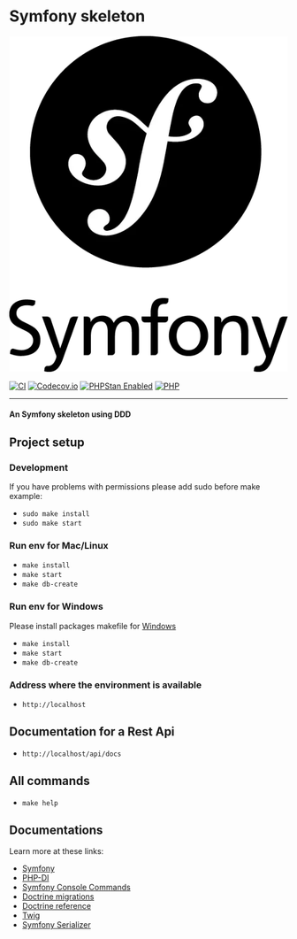 
# Symfony skeleton

![Symfony](symfony.webp)

[![CI](https://github.com/MrHDOLEK/symfony-boilerplate-ddd/actions/workflows/php.yml/badge.svg?branch=main)](https://github.com/MrHDOLEK/symfony-boilerplate-ddd/actions/workflows/php.yml)
[![Codecov.io](https://codecov.io/gh/MrHDOLEK/symfony-boilerplate-ddd/graph/badge.svg?token=KKBMW5HJVM)](https://codecov.io/gh/MrHDOLEK/symfony-boilerplate-ddd)
[![PHPStan Enabled](https://img.shields.io/badge/PHPStan-level%2010-succes.svg?logo=php&logoColor=white&color=31C652)](https://phpstan.org/)
[![PHP](https://img.shields.io/packagist/php-v/mrhdolek/symfony-boilerplate-ddd/dev-main?color=%23777bb3&logo=php&logoColor=white)](https://php.net/)


---
#### An Symfony skeleton using DDD

## Project setup

### Development
If you have problems with permissions please add sudo before make example:
- `sudo make install`
- `sudo make start`
### Run env for Mac/Linux

- `make install`
- `make start`
- `make db-create`

### Run env for Windows
Please install packages makefile for [Windows](http://gnuwin32.sourceforge.net/packages/make.htm)
- `make install`
- `make start`
- `make db-create`

### Address where the environment is available
- `http://localhost`
## Documentation for a Rest Api
- `http://localhost/api/docs`

## All commands

-  `make help`

## Documentations

Learn more at these links:

- [Symfony](https://symfony.com/doc/current/index.html)
- [PHP-DI](https://php-di.org/)
- [Symfony Console Commands](https://symfony.com/doc/current/console.html)
- [Doctrine migrations](https://www.doctrine-project.org/projects/doctrine-migrations/en/3.6/)
- [Doctrine reference](https://www.doctrine-project.org/projects/doctrine-bundle/en/latest/configuration.html)
- [Twig](https://twig.symfony.com/)
- [Symfony Serializer](https://symfony.com/doc/current/serializer.html)